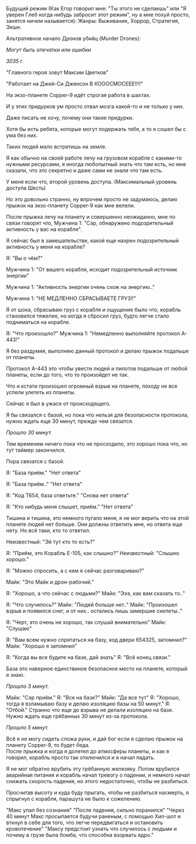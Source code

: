 Будущий режим (Как Егор говорил мне: "Ты этого не сделаешь" или "Я уверен Глеб когда нибудь забросит этот режим", ну а мне похуй просто, занятся ничем называется): 
Жанры: Выживание, Хоррор, Стратегия, Экшн.

Альтративное начало Дронов убийц (Murder Drones): 

*Могут быть опечатки или ошибки* 

*3035 г.*

"Главного героя зовут Максим Цветков"

"Работает на Джей-Си Дженсон В КОООСМОСЕЕЕ!!!!" 

На экзо-планете Copper-9 идёт строгая работа в шахтах. 

И у этих придурков ум просто отвал мозга какой-то и не только у них. 

Даже писать не хочу, почему они такие придурки.

Хотя бы есть ребята, которые могут подержать тебя, а то я сошел бы с ума без них.

Таких людей мало встретишь на земле.

Я как обычно на своей работе лечу на грузовом корабле с какими-то нужными ресурсами, я иногда любопытный знать что там есть, но мне сказали, что это секретно и даже сами не знали что там есть.

У меня если что, второй уровень доступа. (Максимальный уровень доступа Шесть)

Но это довольно странно, ну впрочем просто не задумаюсь, делаю прыжок на экзо-планету Copper-9 как мне велели.

После прыжка лечу на планету и совершенно неожиданно, мне по связи говорят что,
Мужчина 1: "Сэр, обнаружено подозрительный активность у вас на корабле".

Я сейчас был в замешательстве, какой еще нахрен подозрительный активность у меня на корабле?

Я: "Вы о чём?"

Мужчина 1: "От вашего корабля, исходит подозрительный источник энергии"

Мужчина 1: "Активность энергии очень схож на энергию.."

Мужчина 1: "НЕ МЕДЛЕННО СБРАСЫВАЕТЕ ГРУЗ!!"

Я от шока, сбрасываю груз с корабля и ощущение было что, корабль становился тяжелее, но когда я сбросил груз, будто легче стало подниматься на корабле.

Я: "Что произошло?"
Мужчина 1: "Немедленно выполняйте протокол A-443!"

Я без раздумия, выполняю данный протокол и делаю прыжок подальше от планеты. 

Протокол А-443 это чтобы увести людей и пилотов подальше от любой планеты, если до того, что то произойдет не так. 

Что и кстати произошел огромный взрыв на планете, походу не все успели улететь из планеты. 

Сейчас я был в ужасе от происходящего. 

Я бы связался с базой, но пока что нельзя для безопасности протокола, нужно ждать еще 30 минут, прежде чем связатся. 

*Прошло 30 минут.*

Тем временем ничего пока что не просходило, это хорошо пока что, но тут таймер закончился.

Пора связатся с базой.

Я: "База приём." 
"Нет ответа" 

Я: "База приём.." 
"Нет ответа" 

Я: "Код T654, база ответьте." 
"Снова нет ответа" 

Я: "Кто нибудь меня слышет, приём." 
"Нет ответа" 

Тишина и тишина, это немного пугало меня, я не мог верить что на этой планете людей нет больше. 
Они должны ответить мне, но ответа еще нету. 
Но всё таки, кто то ответил. 

Неизвестный: "Эй тут кто то есть?" 

Я: "Приём, это Корабль E-105, как слышно?" 
Неизвестный: "Слышно хорошо." 

Я: "Можно спросить, а с кем я сейчас разговариваю?" 

Майк: "Это Майк и дрон-рабочий." 

Я: "Хорошо, а что сейчас с людьми?" 
Майк: "Эээ, как вам сказать то.." 

Я: "Что случилось?" 
Майк: "Людей больше нет.." 
Майк: "Произошел взрыв и появился снег, и от них.. остались лишь замершие скелеты.." 

Я: "Черт, это очень не хорошо, так слушай внимательно" 
Майк: "Слушаю" 

Я: "Вам всем нужно спрятаться на базу, код двери 654325, запомнил?" 
Майк: "Хорошо я запомнил" 

Я: "Когда вы все будите на базе, дай знать" 
Я: "Всё конец связи." 

База это наверное единствиное безопасное место на планете, который я знаю. 

*Прошло 3 минут.* 

Майк: "Сэр приём." 
Я: "Все на базе?" 
Майк: "Да все тут" 
Я: "Хорошо, тогда я взламываю базу и делаю изоляцию базы на 50 минут." 
Я: "Отбой." 
Странно что еще до взрыва не делали изоляцию на базе. 
Нужно ждать еще грёбанных 30 минут из-за протокола. 

*Прошло 5 минут.* 

Всё я не могу сидеть сложа руки, и дай бог если я сделаю прыжок на планету Copper-9, то будет беда.  
После прыжка и когда я долетел до атмосферы планеты, и как я говорил, корабль просто так отключился и я начал падать. 

Я не мог обратно врубить эту грёбанную железяку. 
Потом врубился аварийная питания и корабль начал тревогу о падении, и немного начал снижать скорость падения, но этого недостаточно, чтобы не разбиться. 

Просчитав высоту и куда буду прыгать, чтобы не разбиться насмерть, я спрыгнул с корабля, парашута не было к сожелению. 

"Макс упал без сознания"
"После падения, сильно поранился"
"Через 40 минут Макс просыпается будучи раненым, с помощью Хил-шот и вткнул в себе для того, что легче передвигаться и остановить кровотечение"
"Максу предстоит узнать что случилось с людьми и почему в грузе была бомба, что способна взорвать ядро."
